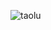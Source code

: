 ![taolu](https://github.com/cantutas/drone-detection-based-on-yolo11/blob/master/img/kalvin_tool_20250103193055.gif)
